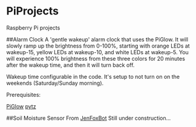 # PiProjects
Raspberry Pi projects

##Alarm Clock
A 'gentle wakeup' alarm clock that uses the PiGlow.  It will slowly ramp up the brightness from 0-100%, starting with orange LEDs at wakeup-15, yellow LEDs at wakeup-10, and white LEDs at wakeup-5.  You will experience 100% brightness from these three colors for 20 minutes after the wakeup time, and then it will turn back off. 

Wakeup time configurable in the code.  It's setup to not turn on on the weekends (Saturday/Sunday morning). 

Prerequisites: 

[PiGlow](https://pypi.python.org/pypi/PiGlow/0.5)
[pytz](https://pypi.python.org/pypi/pytz/2015.2)

##Soil Moisture Sensor
From [JenFoxBot](https://github.com/jenfoxbot/SoilSensorAPI)
Still under construction...

